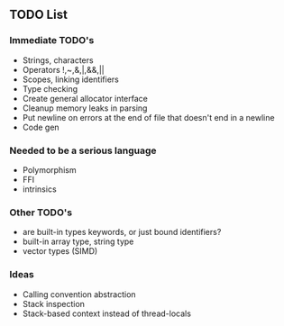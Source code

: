 ## TODO List

### Immediate TODO's

 - Strings, characters
 - Operators !,~,&,|,&&,||
 - Scopes, linking identifiers
 - Type checking
 - Create general allocator interface
 - Cleanup memory leaks in parsing
 - Put newline on errors at the end of file that doesn't end in a newline
 - Code gen

### Needed to be a serious language

 - Polymorphism
 - FFI
 - intrinsics

### Other TODO's

 - are built-in types keywords, or just bound identifiers?
 - built-in array type, string type
 - vector types (SIMD)

### Ideas

 - Calling convention abstraction
 - Stack inspection
 - Stack-based context instead of thread-locals
